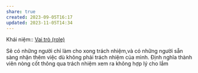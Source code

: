 ```yaml
---
share: true
created: 2023-09-05T16:17
updated: 2023-11-05T14:34
---
```

Khái niệm:: [Vai trò (role)](Vai%20tr%C3%B2%20(role).md)

Sẽ có những người chỉ làm cho xong trách nhiệm,và có những người sẵn sàng nhận thêm việc dù không phải trách nhiệm của mình. Định nghĩa thành viên nòng cốt thông qua trách nhiệm xem ra không hợp lý cho lắm